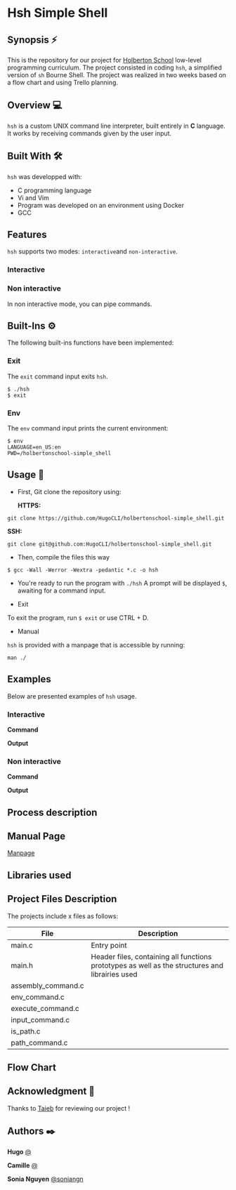 # Hsh Simple Shell

## Synopsis ⚡️
This is the repository for our project for [Holberton School](https://www.holbertonschool.fr/) low-level programming curriculum. The project consisted in coding `hsh`, a simplified version of `sh` Bourne Shell. The project was realized in two weeks based on a flow chart and using Trello planning.

## Overview :computer: 
`hsh` is a custom UNIX command line interpreter, built entirely in **C** language. It works by receiving commands given by the user input. 

## Built With :hammer_and_wrench:

`hsh` was developped with:

* C programming language
* Vi and Vim
* Program was developed on an environment using Docker
* GCC 

## Features

`hsh` supports two modes: `interactive`and `non-interactive`.

### Interactive

### Non interactive

In non interactive mode, you can pipe commands.

## Built-Ins ⚙️

The following built-ins functions have been implemented:

### Exit

The `exit` command input exits `hsh`.

```
$ ./hsh
$ exit
```

### Env

The `env` command input prints the current environment:

```
$ env
LANGUAGE=en_US:en
PWD=/holbertonschool-simple_shell
```

## Usage 📖

* First, Git clone the repository using: 

    **HTTPS:**
```
git clone https://github.com/HugoCLI/holbertonschool-simple_shell.git
```
   **SSH:** 
```
git clone git@github.com:HugoCLI/holbertonschool-simple_shell.git
```

* Then, compile the files this way

```
$ gcc -Wall -Werror -Wextra -pedantic *.c -o hsh
```

* You're ready to run the program with `./hsh`
A prompt will be displayed `$`, awaiting for a command input. 

* Exit

To exit the program, run `$ exit` or use CTRL + D.

* Manual

`hsh` is provided with a manpage that is accessible by running:
```
man ./
```


## Examples

Below are presented examples of `hsh` usage.

### Interactive

**Command**

**Output**

### Non interactive

**Command**

**Output**

## Process description


## Manual Page

[Manpage]( )


## Libraries used


## Project Files Description

The projects include x files as follows: 


| File | Description                                     |
|----------|-----------------------------------------------|
|  main.c     |  Entry point          |
|  main.h     |  Header files, containing all functions prototypes as well as the structures and librairies used |
|   assembly_command.c   |        |
|   env_command.c    |       |
|   execute_command.c     |             |
|     input_command.c  |   |
|    is_path.c   |   |
|    path_command.c   |   |

## Flow Chart

## Acknowledgment 🙏

Thanks to [Taieb](https://github.com/taiebchaabini) for reviewing our project !

## Authors ✒️

**Hugo**
[@]( )

**Camille**
[@]( )

**Sonia Nguyen**
[@soniangn](https://github.com/soniangn)
